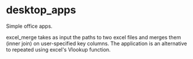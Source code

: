 # desktop_apps

Simple office apps.

excel_merge takes as input the paths to two excel files
and merges them (inner join) on user-specified key columns.
The application is an alternative to repeated using excel's
Vlookup function.
